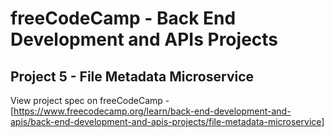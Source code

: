 # freeCodeCamp - Back End Development and APIs Projects

## Project 5 - File Metadata Microservice

View project spec on freeCodeCamp - [https://www.freecodecamp.org/learn/back-end-development-and-apis/back-end-development-and-apis-projects/file-metadata-microservice]
